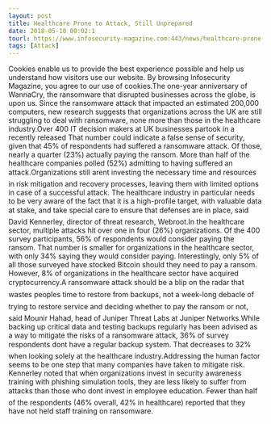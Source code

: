 ```yaml
---
layout: post
title: Healthcare Prone to Attack, Still Unprepared
date: 2018-05-10 00:02:1
tourl: https://www.infosecurity-magazine.com:443/news/healthcare-prone-to-attack-still/
tags: [Attack]
---
```

Cookies enable us to provide the best experience possible and help us understand how visitors use our website. By browsing Infosecurity Magazine, you agree to our use of cookies.The one-year anniversary of WannaCry, the ransomware that disrupted businesses across the globe, is upon us. Since the ransomware attack that impacted an estimated 200,000 computers, new research suggests that organizations across the UK are still struggling to deal with ransomware, none more than those in the healthcare industry.Over 400 IT decision makers at UK businesses partook in a recently released That number could indicate a false sense of security, given that 45% of respondents had suffered a ransomware attack. Of those, nearly a quarter (23%) actually paying the ransom. More than half of the healthcare companies polled (52%) admitting to having suffered an attack.Organizations still arent investing the necessary time and resources in risk mitigation and recovery processes, leaving them with limited options in case of a successful attack. The healthcare industry in particular needs to be very aware of the fact that it is a high-profile target, with valuable data at stake, and take special care to ensure that defenses are in place, said David Kennerley, director of threat research, Webroot.In the healthcare sector, multiple attacks hit over one in four (26%) organizations. Of the 400 survey participants, 56% of respondents would consider paying the ransom. That number is smaller for organizations in the healthcare sector, with only 34% saying they would consider paying. Interestingly, only 5% of all those surveyed have stocked Bitcoin should they need to pay a ransom. However, 8% of organizations in the healthcare sector have acquired cryptocurrency.A ransomware attack should be a blip on the radar that wastes peoples time to restore from backups, not a week-long debacle of trying to restore service and deciding whether to pay the ransom or not, said Mounir Hahad, head of Juniper Threat Labs at Juniper Networks.While backing up critical data and testing backups regularly has been advised as a way to mitigate the risks of a ransomware attack, 36% of survey respondents dont have a regular backup system. That decreases to 32% when looking solely at the healthcare industry.Addressing the human factor seems to be one step that many companies have taken to mitigate risk. Kennerley noted that when organizations invest in security awareness training with phishing simulation tools, they are less likely to suffer from attacks than those who dont invest in employee education. Fewer than half of the respondents (46% overall, 42% in healthcare) reported that they have not held staff training on ransomware.